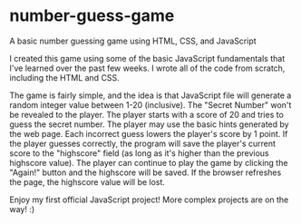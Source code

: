 # number-guess-game
A basic number guessing game using HTML, CSS, and JavaScript

I created this game using some of the basic JavaScript fundamentals that I've learned over the past few weeks. I wrote all of the code from scratch, including the HTML and CSS. 

The game is fairly simple, and the idea is that JavaScript file will generate a random integer value between 1-20 (inclusive). The "Secret Number" won't be revealed to the player. The player starts with a score of 20 and tries to guess the secret number. The player may use the basic hints generated by the web page. Each incorrect guess lowers the player's score by 1 point. If the player guesses correctly, the program will save the player's current score to the "highscore" field (as long as it's higher than the previous highscore value). The player can continue to play the game by clicking the "Again!" button and the highscore will be saved. If the browser refreshes the page, the highscore value will be lost.

Enjoy my first official JavaScript project!
More complex projects are on the way! :)

